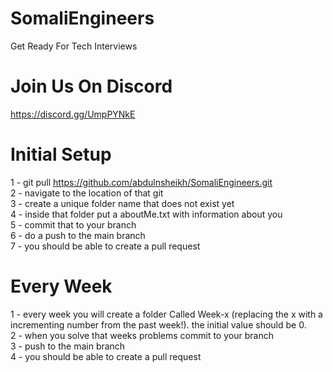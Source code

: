 # SomaliEngineers
Get Ready For Tech Interviews

# Join Us On Discord
https://discord.gg/UmpPYNkE

# Initial Setup
1 - git pull https://github.com/abdulnsheikh/SomaliEngineers.git
<br />
2 - navigate to the location of that git
<br />
3 - create a unique folder name that does not exist yet
<br />
4 - inside that folder put a aboutMe.txt with information about you
<br />
5 - commit that to your branch
<br />
6 - do a push to the main branch
<br />
7 - you should be able to create a pull request
<br />

# Every Week
1 - every week you will create a folder Called Week-x (replacing the x with a incrementing number from the past week!). the initial value should be 0.
<br />
2 - when you solve that weeks problems commit to your branch
<br />
3 - push to the main branch
<br />
4 - you should be able to create a pull request
<br />

